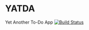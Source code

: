 # YATDA
Yet Another To-Do App [![Build Status](https://travis-ci.org/bhishp/YATDA.svg?branch=master)](https://travis-ci.org/bhishp/YATDA)
